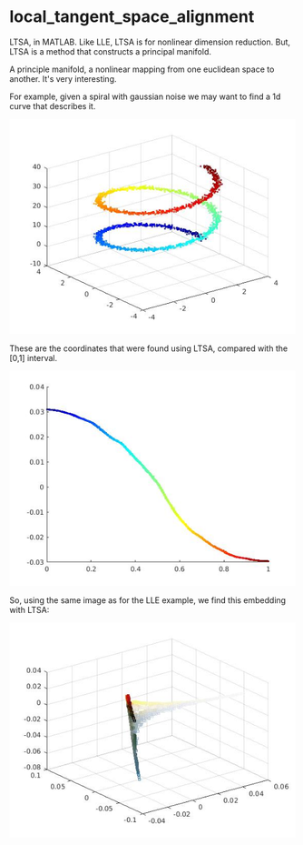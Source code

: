 # local_tangent_space_alignment
LTSA, in MATLAB. Like LLE, LTSA is for nonlinear dimension reduction. But, LTSA is a method that constructs a principal manifold.

A principle manifold, a nonlinear mapping from one euclidean space to another. It's very interesting.

For example, given a spiral with gaussian noise we may want to find a 1d curve that describes it.

![image](spiral.jpg)

These are the coordinates that were found using LTSA, compared with the [0,1] interval.

![image](res_spiral_t.jpg)


So, using the same image as for the LLE example, we find this embedding with LTSA:

![image](res_purple_stp_25.jpg)
